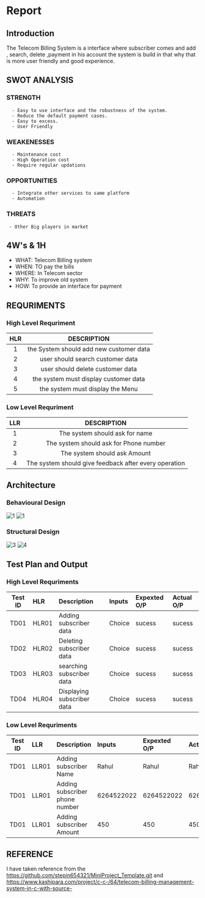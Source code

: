 
# Report

## Introduction

  The Telecom Billing System is a interface where subscriber comes and add , search, delete ,payment in his account 
  the system is build in that why that is more user friendly and good experience.
  
  
## SWOT ANALYSIS

  ### STRENGTH
      - Easy to use interface and the robustness of the system.
      - Reduce the default payment cases.
      - Easy to excess.
      - User Friendly
  ### WEAKENESSES
      - Maintenance cost
      - High Operation cost
      - Require regular updations
  ### OPPORTUNITIES
      - Integrate other services to same platform
      - Automation
  ### THREATS
     - Other Big players in market


## 4W's & 1H

   - WHAT: Telecom Billing system
   - WHEN: TO pay the bills
   - WHERE: In Telecom sector
   - WHY: To improve old system
   - HOW: To provide an interface for payment


## REQURIMENTS
   
   ### High Level Requriment 
   
   | HLR |DESCRIPTION|
   |:----:|:--------------------------------------------------:|
   |1|the System should add new customer data|
   |2|user should search customer data|
   |3|user should delete customer data|
   |4|the system must display customer data|
   |5|the system must display the Menu|
   
   ### Low Level Requriment
   
   | LLR |DESCRIPTION|
   |:----:|:--------------------------------------------------:|
   |1|The system should ask for name|
   |2|The system should ask for Phone number|
   |3|The system should ask Amount |
   |4|The system should give feedback after every operation|

## Architecture

### Behavioural Design
![1](https://user-images.githubusercontent.com/57553580/153542241-4ff59d35-820b-4cf9-83db-92aeba5ebdec.jpg)
![1](https://user-images.githubusercontent.com/57553580/153542246-a061917d-92f7-4dcd-b86b-5cfc667c59fb.jpg)

### Structural Design
![3](https://user-images.githubusercontent.com/57553580/153542307-cce62d15-db4e-4abc-b435-2bb8f93719e0.jpg)
![4](https://user-images.githubusercontent.com/57553580/153542314-8f84c8ca-4eb4-4134-b3f3-545aada2a0d3.jpg)

## Test Plan and Output

### High Level Requriments

|Test ID |HLR|Description|Inputs|Expexted O/P| Actual O/P|
|:-------:|:--------|:------------------------------------|:---------|:-----------|:-----------|
|TD01|HLR01|Adding subscriber data|Choice|sucess|sucess|
|TD02|HLR02|Deleting subscriber data|Choice|sucess|sucess|
|TD03|HLR03|searching subscriber data|Choice|sucess|sucess|
|TD04|HLR04|Displaying subscriber data|Choice|sucess|sucess|

### Low Level Requriments

|Test ID |LLR|Description|Inputs|Expexted O/P| Actual O/P|
|:-------:|:--------|:------------------------------------|:---------|:-----------|:-----------|
|TD01|LLR01|Adding subscriber Name|Rahul|Rahul|Rahul|
|TD01|LLR01|Adding subscriber phone number|6264522022 |6264522022|6264522022|
|TD01|LLR01|Adding subscriber Amount|450|450|450|

## REFERENCE

 I have taken reference from the https://github.com/stepin654321/MiniProject_Template.git
 and https://www.kashipara.com/project/c-c-/64/telecom-billing-management-system-in-c-with-source-

